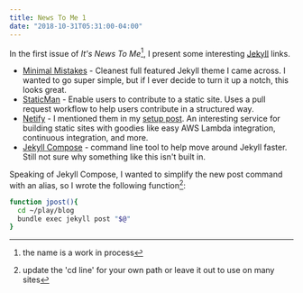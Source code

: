 ```yaml
---
title: News To Me 1
date: "2018-10-31T05:31:00-04:00"
---
```


In the first issue of _It's News To Me_[^1], I present some interesting [Jekyll](https://jekyllrb.com/) links.

- [Minimal Mistakes](https://mmistakes.github.io/minimal-mistakes/) - Cleanest full featured Jekyll theme I came across. I wanted to go super simple, but if I ever decide to turn it up a notch, this looks great.
- [StaticMan](https://staticman.net) - Enable users to contribute to a static site. Uses a pull request workflow to help users contribute in a structured way.
- [Netify](https://www.netlify.com/) - I mentioned them in my [setup post](/the-setup). An interesting service for building static sites with goodies like easy AWS Lambda integration, continuous integration, and more.
- [Jekyll Compose](https://github.com/jekyll/jekyll-compose) - command line tool to help move around Jekyll faster. Still not sure why something like this isn't built in.

Speaking of Jekyll Compose, I wanted to simplify the new post command with an alias, so I wrote the following function[^2]:

```bash
function jpost(){
  cd ~/play/blog
  bundle exec jekyll post "$@"
}
```

[^1]: the name is a work in process
[^2]: update the 'cd line' for your own path or leave it out to use on many sites
